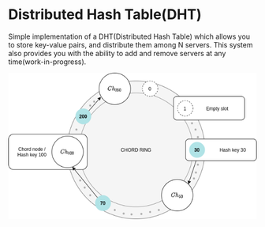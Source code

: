 # Distributed Hash Table(DHT)
Simple implementation of a DHT(Distributed Hash Table) which allows you to store key-value pairs, and distribute them among N servers. This system also provides you with the ability to add and remove servers at any
time(work-in-progress).

[comment]: <> (A scalable peer-to-peer look-up protocol)
[comment]: <> (Simple implementation of a DHT&#40;Distributed Hash Table&#41; which allows you to store key-value pairs, and distributed them among N servers, also it provides the ability to add and remove servers any )
[comment]: <> (time.)
[comment]: <> (it is a key-value pairs datastore which allows you to distributed the keys among N servers and also provide the ability to add and remove )
[comment]: <> (servers any time.)
![chord](images/m1.png)
